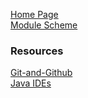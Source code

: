 [Home Page](https://github.com/BNU-CO452/Java-Apps/wiki)     
[Module Scheme](https://github.com/BNU-CO452/Java-Apps/wiki/Module-Scheme)      
### Resources
[Git-and-Github](https://github.com/BNU-CO452/Java-Apps/wiki/Git-and-Github)     
[Java IDEs](https://github.com/BNU-CO452/Java-Apps/wiki/Java-IDES)    